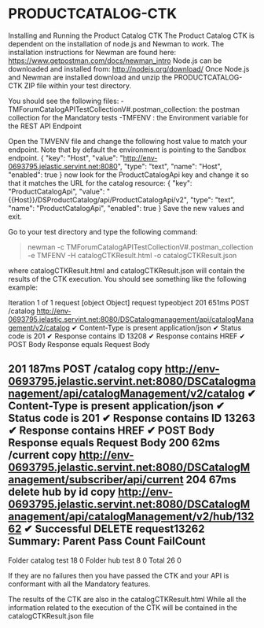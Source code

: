 ﻿# PRODUCTCATALOG-CTK
Installing and Running the Product Catalog CTK
The Product Catalog CTK is dependent on the installation of node.js and Newman to work.
The installation instructions for Newman are found here: https://www.getpostman.com/docs/newman_intro
Node.js can be downloaded and installed from:
http://nodejs.org/download/ 
Once Node.js and Newman are installed download and unzip the PRODUCTCATALOG-CTK ZIP file within your test directory.

You should see the following files:
-TMForumCatalogAPITestCollectionV#.postman_collection: the postman collection for the Mandatory tests
-TMFENV : the Environment variable for the REST API Endpoint

Open the TMVENV file and change the following host value to match your endpoint. Note that by default the environment is pointing to the Sandbox endpoint. 
{
          "key": "Host",
          "value": "http://env-0693795.jelastic.servint.net:8080",
          "type": "text",
          "name": "Host",
          "enabled": true
}
now look for the ProductCatalogApi key and change it so that it matches the URL for the catalog resource:
{
          "key": "ProductCatalogApi",
          "value": "{{Host}}/DSProductCatalog/api/ProductCatalogApi/v2",
          "type": "text",
          "name": "ProductCatalogApi",
          "enabled": true
}
Save the new values and exit.

Go to your test directory and type the following command:

> newman -c TMForumCatalogAPITestCollectionV#.postman_collection -e TMFENV -H catalogCTKResult.html -o catalogCTKResult.json

where catalogCTKResult.html and catalogCTKResult.json will contain the results of the CTK execution. You should see something like the following example:

Iteration 1 of 1
request [object Object]
request typeobject
201 651ms POST  /catalog http://env-0693795.jelastic.servint.net:8080/DSCatalogmanagement/api/catalogManagement/v2/catalog
  ✔ Content-Type is present application/json
  ✔ Status code is 201
  ✔ Response contains ID 13208
  ✔ Response contains HREF
  ✔ POST Body Response equals Request Body

201 187ms POST  /catalog copy http://env-0693795.jelastic.servint.net:8080/DSCatalogmanagement/api/catalogManagement/v2/catalog
  ✔ Content-Type is present application/json
  ✔ Status code is 201
  ✔ Response contains ID 13263
  ✔ Response contains HREF
  ✔ POST Body Response equals Request Body
200 62ms /current copy http://env-0693795.jelastic.servint.net:8080/DSCatalogManagement/subscriber/api/current
204 67ms delete hub by id copy http://env-0693795.jelastic.servint.net:8080/DSCatalogManagement/api/catalogManagement/v2/hub/13262
  ✔ Successful DELETE request13262
Summary:
Parent                    Pass Count  FailCount
-------------------------------------------------------------
Folder catalog test         18         0
Folder hub test               8         0
Total                        26         0

If they are no failures then you have passed the CTK and your API is conformant with all
the Mandatory features.

The results of the CTK are also in  the catalogCTKResult.html
While all the information related to the execution of the CTK will be contained in the catalogCTKResult.json file


